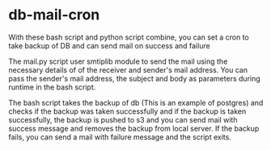# db-mail-cron
With these bash script and python script combine, you can set a cron to take backup of DB and can send mail on success and failure

The mail.py script user smtiplib module to send the mail using the necessary details of of the receiver and sender's mail address. You can pass the sender's mail address, the subject and body as parameters during runtime in the bash script.

The bash script takes the backup of db (This is an example of postgres) and checks if the backup was taken successfully and if the backup is taken successfully, the backup is pushed to s3 and you can send mail with success message and removes the backup from local server.
If the backup fails, you can send a mail with failure message and the script exits.
